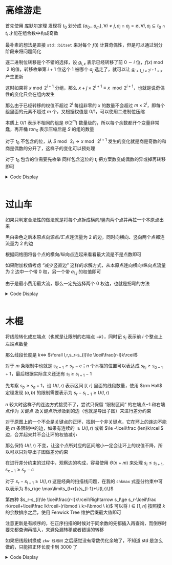 # 高维游走

首先使用 库默尔定理 发现将 $t_0$ 划分成 $\{a_0\dots a_m\},\forall i\neq j,a_i\cap a_j=\emptyset,\forall i,a_i\subseteq t_0\cap t_i$ 才能在组合数中构成奇数

最朴素的想法是直接 `std::bitset` 来对每个 $f(i)$ 计算奇偶性，但是可以通过划分阶段来将问题简化

逐二进制位转移是个不错的选择，设 $g_{i,x}$ 表示已经转移了前 $0\sim i$ 位，$f(x)\bmod 2$ 的值，转移枚举第 $i+1$ 位这个 $1$ 被哪个 $a_j$ 选走了，就可以让 $g_{i+1,j\times2^{i+1}+x}$ 产生更新

这时如果将 $x\bmod 2^{i+1}$ 分组，那么 $x+j\times 2^{i+1}\equiv x\mod 2^{i+1}$，也就是说奇偶性的变化只会在组内发生

那么由于已经转移的权值不超过 $2^i$ 每组非零的 $x$ 的数量不会超过 $m\times 2^i$，即每个组里面的元素不超过 $m$ 个，又根据权值是 $0/1$，可以使用二进制位压缩

本质上 $0/1$ 表示不相同的组是 $\Theta(2^m)$ 数量级的，所以每个余数都开个变量非常蠢，再开桶 $ton_S$ 表示压缩后是 $S$ 的组的数量

对于 $t_0$ 不包含的位，从 $S\bmod\ 2_i\to x \bmod\ 2^{i+1}$ 发生的变化就是商是奇数的和商是偶数的分开了，这样子的变化可以预处理

对于 $t_0$ 包含的位需要先枚举 同样包含这位的 $t_i$ 把方案数变成偶数的异或掉再转移即可

<details>
<summary>Code Display</summary>

```cpp
const int N=2000010;
int t[N],n,m,dp[2][N],ev[N],od[N];
signed main(){
    freopen("travel.in","r",stdin); freopen("travel.out","w",stdout);
    for(int i=1;i<=N-10;++i){
        ev[i]=(ev[i>>2]<<1)|((i>>1)&1);
        od[i]=(od[i>>2]<<1)|(i&1);
    }
    int T=read(); while(T--){
        n=read(); rep(i,0,n) t[i]=read();
        int cur=0,S=(1<<(n+1)); --S;
        dp[cur][1]=1;
        for(int i=0;i<31;++i){
            if(t[0]>>i&1){
                for(int st=0;st<=S;++st) if(dp[cur][st]){
                    int nxt=st;
                    for(int j=1;j<=n;++j) if(t[j]>>i&1) nxt^=(st<<j);
                    dp[cur^1][ev[nxt]]+=dp[cur][st];
                    dp[cur^1][od[nxt]]+=dp[cur][st];
                    dp[cur][st]=0;
                }
            }else{
                for(int st=0;st<=S;++st) if(dp[cur][st]){
                    dp[cur^1][ev[st]]+=dp[cur][st];
                    dp[cur^1][od[st]]+=dp[cur][st];
                    dp[cur][st]=0;
                }
            }
            cur^=1;
        }
        int ans=0;
        for(int i=1;i<=S;++i) ans+=dp[cur][i]*__builtin_popcount(i),dp[cur][i]=0;
        print(ans);
    }
    return 0;
}
```
</details>
<br>

# 过山车

如果只判定合法性的做法就是将每个点拆成横向/竖向两个点并再拉一个本原点出来

黑白染色之后本原点向源点/汇点连流量为 $2$ 的边，同时向横向、竖向两个点都连流量为 $2$ 的边

根据网格图将各个点的横向/纵向点连起来看看最大流是不是点数即可

如果附加权值考虑 “减少竖直边” 这样的求解方式，从本原点连向横向/纵向点流量为 $2$ 边中一个带 $0$ 权，另一个带 $a_{i,j}$ 的权值即可

由于是最小费用最大流，那么一定先选择两个 $0$ 权边，也就是拐弯的方法

<details>
<summary>Code Display</summary>

```cpp
const int N=1e5+10,inf=0x3f3f3f3f;
struct edge{int to,nxt,lim,cst;}e[N<<2];
int head[N],dst[N],pre[N],incf[N];
int tot,id1[200][200],id[200][200],id2[200][200],S,T;
int n,m,cnt=1,ban[200][200],val[200][200];
bool inq[N];
inline bool spfa(){
    for(int i=1;i<=tot;++i) incf[i]=0,dst[i]=inf; dst[S]=0; incf[S]=inf;
    queue<int> q; q.push(S);
    while(q.size()){
        int fr=q.front(); q.pop(); inq[fr]=0;
        for(int i=head[fr];i;i=e[i].nxt) if(e[i].lim){
            int t=e[i].to; if(dst[fr]+e[i].cst<dst[t]){
                dst[t]=dst[fr]+e[i].cst; incf[t]=min(incf[fr],e[i].lim); pre[t]=i;
                if(!inq[t]) inq[t]=1,q.push(t);
            }
        }
    }
    return dst[T]!=inf;   
}
inline void adde(int u,int v,int w,int c){
    e[++cnt]={v,head[u],w,c}; head[u]=cnt;
    return ;
}
inline void add(int u,int v,int w,int c){return adde(u,v,w,c),adde(v,u,0,-c);}
signed main(){
    freopen("roller.in","r",stdin); freopen("roller.out","w",stdout);
    n=read(); m=read();
    int sum=0,block=0;
    S=++tot; T=++tot;
    rep(i,1,n) rep(j,1,m) ban[i][j]=read();
    rep(i,1,n) rep(j,1,m){
        val[i][j]=read();
        sum+=(!ban[i][j])*val[i][j];
        block+=!ban[i][j];
        if(!ban[i][j]){
            id1[i][j]=++tot,id2[i][j]=++tot,id[i][j]=++tot;
            if((i+j)&1){
                add(S,id[i][j],2,0);
                add(id[i][j],id1[i][j],1,0);
                add(id[i][j],id1[i][j],1,val[i][j]);
                add(id[i][j],id2[i][j],1,0);
                add(id[i][j],id2[i][j],1,val[i][j]);
            }else{
                add(id[i][j],T,2,0);
                add(id1[i][j],id[i][j],1,0);
                add(id1[i][j],id[i][j],1,val[i][j]);
                add(id2[i][j],id[i][j],1,0);
                add(id2[i][j],id[i][j],1,val[i][j]);
            }
        }
    }
    for(int i=1;i<=n;++i){
        for(int j=1;j<=m;++j) if(!ban[i][j]&&(i+j)%2){
            if(i+1<=n&&!ban[i+1][j]) add(id1[i][j],id1[i+1][j],1,0);
            if(i-1&&!ban[i-1][j]) add(id1[i][j],id1[i-1][j],1,0);
            if(j+1<=m&&!ban[i][j+1]) add(id2[i][j],id2[i][j+1],1,0);
            if(j-1&&!ban[i][j-1]) add(id2[i][j],id2[i][j-1],1,0);
        }   
    }
    int flow=0;
    while(spfa()){
        int x=T;
        while(x!=S){
            e[pre[x]].lim-=incf[T];
            e[pre[x]^1].lim+=incf[T];
            x=e[pre[x]^1].to;
        }
        flow+=incf[T]; sum-=incf[T]*dst[T];
    }
    if(flow==block) print(sum);
    else print(-1);
    return 0;
}
```
</details>
<br>

# 木棍

将线段转化成左端点（也就是让限制的右端点 $-k$），同时记 $s_i$ 表示前 $i$ 个整点上左端点数量

那么线段长度是 $k\Leftrightarrow$ $\forall l,r,s_r-s_{l}\le \lceil\frac{r-l}k\rceil$

对于 $m$ 条限制中也就是 $s_{x-1}\ge s_y-c$；$n$ 个木棍的位置可以表达成 $s_{b_i}\ge s_{a-1}+1$，最后根据实际含义还还有 $s_{i}\ge s_{i+1}-1$

先考察 $s_{b}\ge s_a+1$，设 $U(l,r)$ 表示区间 $[l,r]$ 里面的线段数量，使用 $\rm Hall$ 定理发现 $(a,b)$ 的限制需要表示为 $s_r-s_{l-1}\ge U(l,r)$

$n$ 较大时这样子的连边方式接受不了，尝试只保留 “限制区间” 的左端点$-1$ 和右端点作为 关键点 及关键点所涉及到的边（也就是导出子图）来进行差分约束

对于原图上的一个不全是关键点的正环，找到一个非关键点，它在环上的连边不能是 $m$ 条限制中的边，如果有连续的 $\ge U(l,r)$ 或者 $\le -\lceil\frac {len}k\rceil$ 边，合并起来并不会让环的权值减小

那么保持 $U(l,r)$ 不变，让这个点所对应的区间缩小一定会让环上的权值不降，所以可以只对导出子图做差分约束

在进行差分约束的过程中，观察边的构成，容易使用 $\Theta(n+m)$ 来处理 $s_i\le s_{i+1},s_{x-1}\ge s_y-c$

对于 $s_r-s_{l-1}\ge U(l,r)$ 这是经典的扫描线问题，在我的 `chkmax` 式差分约束中可以表示为 $s_r\ge \max\limits_{l<r}\{s_{l-1}+U(l,r)\}$

第四种 $s_r-s_{l}\le \lceil\frac{r-l}k\rceil\Rightarrow s_l\ge s_r-\lceil\frac rk\rceil+\lceil\frac lk\rceil-(r\bmod \ k>l\bmod \ k)$ 可以将 $i\in[1,n]$ 按照模 $k$ 的余数排序之后，使用 $\text {Fenwick Tree}$ 维护后缀最大值即可

注意更新是有顺序的，在正序扫描的时候对于同余数的先都插入再查询，而倒序时要先都查询再插入，来避免漏转移或者错误的转移

如果把线段树换成 `zkw 线段树` 之后感觉没有常数优化余地了，不知道 $\text{std}$ 是怎么做的，只能把正环长度卡到 $3000$ 了

<details>
<summary>Code Display</summary>

```cpp
const int N=4010,inf=0x3f3f3f3f;
int n,m,k,x[N],y[N],c[N],a[N],b[N];
int num,ar[N];
vector<int> inter[N];
int now[N],nxt[N];
struct Fenwick{
    int c[N];
    inline void clear(){memset(c,-0x3f,sizeof(c));}
    inline void insert(int x,int v){
        for(;x;x-=x&(-x)) ckmax(c[x],v);
        return ;
    }
    inline int query(int x){
        int Mx=0;
        for(;x<=num;x+=x&(-x)) ckmax(Mx,c[x]);
        return Mx;
    }
}T;
struct Seg{
#define ls p<<1
#define rs p<<1|1
    int Mx[N<<2],tag[N<<2],bit;
    inline void push_up(int p){Mx[p]=max(Mx[ls],Mx[rs])+tag[p];}
    inline void build(int n){
        bit=1; while(bit<=n+1) bit<<=1;
        for(int i=bit+1;i<=bit+n;++i) Mx[i]=now[i-bit],tag[i]=0;
        for(int i=bit-1;i>=1;--i) Mx[i]=max(Mx[i<<1],Mx[i<<1|1]),tag[i]=0;
        return ;
    }
    inline void upd(int st,int ed){
        st+=bit-1; ed+=bit+1;
        while(st!=ed-1){
            if(!(st&1)) Mx[st^1]++,tag[st^1]++;
            if(ed&1) Mx[ed^1]++,tag[ed^1]++;
            push_up(st>>=1); push_up(ed>>=1);
        } 
        while(st>>1) push_up(st>>=1);
        return ;
    }
    inline int query(int st,int ed){
        st+=bit-1; ed+=bit+1;
        int lef=0,rig=0;
        while(st!=ed-1){
            if(!(st&1)) ckmax(lef,Mx[st^1]);
            if(ed&1) ckmax(rig,Mx[ed^1]);
            lef+=tag[st>>=1]; rig+=tag[ed>>=1];
        }
        int Mx=max(lef,rig);
        while(st>>1) Mx+=tag[st>>=1];
        return Mx;
    }
#undef ls
#undef rs
}seg;
int quo[N],rem[N],id[N];
signed main(){
    freopen("stick.in","r",stdin); freopen("stick.out","w",stdout);
    n=read(); m=read(); k=read(); 
    rep(i,1,n){
        a[i]=read(),b[i]=read()-k;
        ar[++num]=a[i]-1; ar[++num]=b[i];
    }
    rep(i,1,m){
        x[i]=read(),y[i]=read()-k,c[i]=read();
        ar[++num]=x[i]-1; ar[++num]=y[i];
    }
    sort(ar+1,ar+num+1); num=unique(ar+1,ar+num+1)-ar-1;
    rep(i,1,num){
        quo[i]=ar[i]/k,rem[i]=(ar[i]%k+k)%k,id[i]=i;
        while(k*quo[i]>ar[i]) quo[i]--;
    }
    sort(id+1,id+num+1,[&](const int &x,const int &y){return rem[x]<rem[y];});
    rep(i,1,n){
        a[i]=lower_bound(ar+1,ar+num+1,a[i]-1)-ar;
        b[i]=lower_bound(ar+1,ar+num+1,b[i])-ar;
        inter[b[i]].push_back(a[i]);
    }
    rep(i,1,m){
        x[i]=lower_bound(ar+1,ar+num+1,x[i]-1)-ar;
        y[i]=lower_bound(ar+1,ar+num+1,y[i])-ar;
    }
    //four kinds of edges
    // first -> s[x[i]-1]>=s[y[i]]+c;
    // second-> s[i]<=s[i+1]
    // third -> s[i]>=s[j]-(i-j+k-1)/k
    // fourth-> scaning line
    memset(now,-0x3f,sizeof(now)); now[0]=0;
    memset(nxt,-0x3f,sizeof(nxt));
    for(int turn=1;turn<=num;++turn){
        nxt[0]=now[0];
        for(int i=1;i<=num;++i) nxt[i]=max(nxt[i-1],now[i]);
        //second type
        for(int i=1;i<=m;++i) ckmax(nxt[x[i]],now[y[i]]-c[i]);
        //first type
        seg.build(num);
        for(int i=1;i<=num;++i){
            for(auto t:inter[i]) seg.upd(1,t);
            if(i-1) ckmax(nxt[i],seg.query(1,i-1));
        }
        //scaning line
        T.clear();
        for(int i=1;i<=num;++i){
            int rig=i;
            while(rig<num&&rem[id[rig+1]]==rem[id[i]]) ++rig;
            for(int j=i;j<=rig;++j) T.insert(id[j],now[id[j]]-quo[id[j]]);   
            for(int j=i;j<=rig;++j) ckmax(nxt[id[j]],T.query(id[j]+1)+quo[id[j]]);
            i=rig;
        }
        T.clear();
        for(int i=num;i>=1;--i){
            int rig=i;
            while(rig>1&&rem[id[rig-1]]==rem[id[i]]) --rig;
            for(int j=i;j>=rig;--j) ckmax(nxt[id[j]],T.query(id[j]+1)+quo[id[j]]-1);
            for(int j=i;j>=rig;--j) T.insert(id[j],now[id[j]]-quo[id[j]]);
            i=rig;
        }
        //third type
        bool updd=0;
        for(int i=1;i<=num;++i) if(now[i]!=nxt[i]){updd=1; break;}
        if(!updd) break;
        if(turn==num) puts("No"),exit(0);
        for(int i=1;i<=num;++i) now[i]=nxt[i],nxt[i]=-inf;
    }
    puts("Yes");
    return 0;
}
```
</details>
<br>